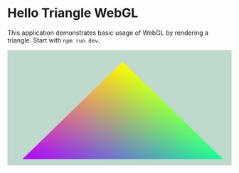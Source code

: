 # Hello Triangle WebGL

This application demonstrates basic usage of WebGL by rendering a triangle. Start with `npm run dev`.

![demo](https://github.com/peerhenry/webgl-hello-triangle/blob/master/Capture.PNG)